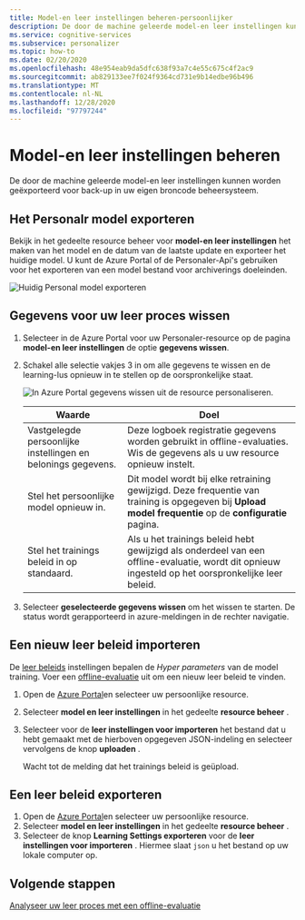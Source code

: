 ```yaml
---
title: Model-en leer instellingen beheren-persoonlijker
description: De door de machine geleerde model-en leer instellingen kunnen worden geëxporteerd voor back-up in uw eigen broncode beheersysteem.
ms.service: cognitive-services
ms.subservice: personalizer
ms.topic: how-to
ms.date: 02/20/2020
ms.openlocfilehash: 48e954eab9da5dfc638f93a7c4e55c675c4f2ac9
ms.sourcegitcommit: ab829133ee7f024f9364cd731e9b14edbe96b496
ms.translationtype: MT
ms.contentlocale: nl-NL
ms.lasthandoff: 12/28/2020
ms.locfileid: "97797244"
---
```

# <a name="how-to-manage-model-and-learning-settings"></a>Model-en leer instellingen beheren

De door de machine geleerde model-en leer instellingen kunnen worden geëxporteerd voor back-up in uw eigen broncode beheersysteem.

## <a name="export-the-personalizer-model"></a>Het Personalr model exporteren

Bekijk in het gedeelte resource beheer voor **model-en leer instellingen** het maken van het model en de datum van de laatste update en exporteer het huidige model. U kunt de Azure Portal of de Personaler-Api's gebruiken voor het exporteren van een model bestand voor archiverings doeleinden.

![Huidig Personal model exporteren](media/settings/export-current-personalizer-model.png)

## <a name="clear-data-for-your-learning-loop"></a>Gegevens voor uw leer proces wissen

1. Selecteer in de Azure Portal voor uw Personaler-resource op de pagina **model-en leer instellingen** de optie **gegevens wissen**.
1. Schakel alle selectie vakjes 3 in om alle gegevens te wissen en de learning-lus opnieuw in te stellen op de oorspronkelijke staat.

    ![In Azure Portal gegevens wissen uit de resource personaliseren.](./media/settings/clear-data-from-personalizer-resource.png)

    |Waarde|Doel|
    |--|--|
    |Vastgelegde persoonlijke instellingen en belonings gegevens.|Deze logboek registratie gegevens worden gebruikt in offline-evaluaties. Wis de gegevens als u uw resource opnieuw instelt.|
    |Stel het persoonlijke model opnieuw in.|Dit model wordt bij elke retraining gewijzigd. Deze frequentie van training is opgegeven bij **Upload model frequentie** op de **configuratie** pagina. |
    |Stel het trainings beleid in op standaard.|Als u het trainings beleid hebt gewijzigd als onderdeel van een offline-evaluatie, wordt dit opnieuw ingesteld op het oorspronkelijke leer beleid.|

1. Selecteer **geselecteerde gegevens wissen** om het wissen te starten. De status wordt gerapporteerd in azure-meldingen in de rechter navigatie.

## <a name="import-a-new-learning-policy"></a>Een nieuw leer beleid importeren

De [leer beleids](concept-active-learning.md#understand-learning-policy-settings) instellingen bepalen de _Hyper parameters_ van de model training. Voer een [offline-evaluatie](how-to-offline-evaluation.md) uit om een nieuw leer beleid te vinden.

1. Open de [Azure Portal](https://portal.azure.com)en selecteer uw persoonlijke resource.
1. Selecteer **model en leer instellingen** in het gedeelte **resource beheer** .
1. Selecteer voor de **leer instellingen voor importeren** het bestand dat u hebt gemaakt met de hierboven opgegeven JSON-indeling en selecteer vervolgens de knop **uploaden** .

    Wacht tot de melding dat het trainings beleid is geüpload.

## <a name="export-a-learning-policy"></a>Een leer beleid exporteren

1. Open de [Azure Portal](https://portal.azure.com)en selecteer uw persoonlijke resource.
1. Selecteer **model en leer instellingen** in het gedeelte **resource beheer** .
1. Selecteer de knop **Learning Settings exporteren** voor de **leer instellingen voor importeren** . Hiermee slaat `json` u het bestand op uw lokale computer op.

## <a name="next-steps"></a>Volgende stappen

[Analyseer uw leer proces met een offline-evaluatie](how-to-offline-evaluation.md)
